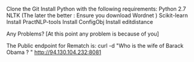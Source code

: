 Clone the Git
Install Python with the following requirements:
  Python 2.7
  NLTK (The later the better : Ensure you download Wordnet )
  Scikit-learn
Install PractNLP-tools
Install ConfigObj
Install editdistance

Any Problems? [At this point any problem is because of you]

The Public endpoint for Rematch is: curl -d "Who is the wife of Barack Obama ? " http://94.130.104.232:8081

